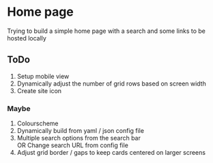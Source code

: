 # Home page

Trying to build a simple home page with a search and some links to be hosted locally

## ToDo
 
1. Setup mobile view  
2. Dynamically adjust the number of grid rows based on screen width  
3. Create site icon

### Maybe

1. Colourscheme  
2. Dynamically build from yaml / json config file  
3. Multiple search options from the search bar  
OR Change search URL from config file
4. Adjust grid border / gaps to keep cards centered on larger screens